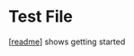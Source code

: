 # Test File

[[readme]] shows getting started

[//begin]: # "Autogenerated link references for markdown compatibility"
[readme]: readme "Foam"
[//end]: # "Autogenerated link references"